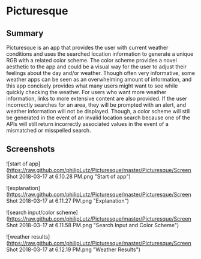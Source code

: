 # Picturesque

## Summary

Picturesque is an app that provides the user with current weather conditions and uses the searched location information to generate a unique RGB with a related color scheme.  The color scheme provides a novel aesthetic to the app and could be a visual way for the user to adjust their feelings about the day and/or weather.  Though often very informative, some weather apps can be seen as an overwhelming amount of information, and this app concisely provides what many users might want to see while quickly checking the weather.  For users who want more weather information, links to more extensive content are also provided.  If the user incorrectly searches for an area, they will be prompted with an alert, and weather information will not be displayed.  Though, a color scheme will still be generated in the event of an invalid location search because one of the APIs will still return incorrectly associated values in the event of a mismatched or misspelled search.

## Screenshots

![start of app](https://raw.github.com/philipLutz/Picturesque/master/Picturesque/Screen Shot 2018-03-17 at 6.10.28 PM.png "Start of app")

![explanation](https://raw.github.com/philipLutz/Picturesque/master/Picturesque/Screen Shot 2018-03-17 at 6.11.27 PM.png "Explanation")

![search input/color scheme](https://raw.github.com/philipLutz/Picturesque/master/Picturesque/Screen Shot 2018-03-17 at 6.11.58 PM.png "Search Input and Color Scheme")

![weather results](https://raw.github.com/philipLutz/Picturesque/master/Picturesque/Screen Shot 2018-03-17 at 6.12.19 PM.png "Weather Results")

